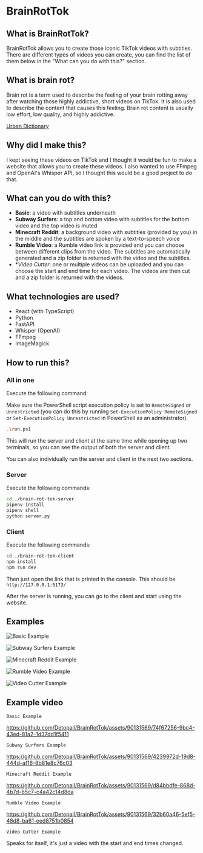 # BrainRotTok

## What is BrainRotTok?

BrainRotTok allows you to create those iconic TikTok videos with subtitles. There are different types of videos you can create, you can find the list of them below in the "What can you do with this?" section.

## What is brain rot?

Brain rot is a term used to describe the feeling of your brain rotting away after watching those highly addictive, short videos on TikTok. It is also used to describe the content that causes this feeling. Brain rot content is usually low effort, low quality, and highly addictive.

[Urban Dictionary](https://www.urbandictionary.com/define.php?term=Brainrot%20Content)

## Why did I make this?

I kept seeing these videos on TikTok and I thought it would be fun to make a website that allows you to create these videos. I also wanted to use FFmpeg and OpenAI's Whisper API, so I thought this would be a good project to do that.

## What can you do with this?

- **Basic**: a video with subtitles underneath
- **Subway Surfers**: a top and bottom video with subtitles for the bottom video and the top video is muted
- **Minecraft Reddit**: a background video with subtitles (provided by you) in the middle and the subtitles are spoken by a text-to-speech voice
- **Rumble Video**: a Rumble video link is provided and you can choose between different clips from the video. The subtitles are automatically generated and a zip folder is returned with the video and the subtitles.
- **Video Cutter*: one or multiple videos can be uploaded and you can choose the start and end time for each video. The videos are then cut and a zip folder is returned with the videos.

## What technologies are used?

- React (with TypeScript)
- Python
- FastAPI
- Whisper (OpenAI)
- FFmpeg
- ImageMagick

## How to run this?

### All in one

Execute the following command:

Make sure the PowerShell script execution policy is set to `RemoteSigned` or `Unrestricted` (you can do this by running `Set-ExecutionPolicy RemoteSigned` or `Set-ExecutionPolicy Unrestricted` in PowerShell as an administrator).

```bash
.\run.ps1
```

This will run the server and client at the same time while opening up two terminals, so you can see the output of both the server and client.

You can also individually run the server and client in the next two sections.

### Server

Execute the following commands:

```bash
cd ./brain-rot-tok-server
pipenv install
pipenv shell
python server.py
```

### Client

Execute the following commands:

```bash
cd ./brain-rot-tok-client
npm install
npm run dev
```

Then just open the link that is printed in the console. This should be `http://127.0.0.1:5173/`

After the server is running, you can go to the client and start using the website.

## Examples

![Basic Example](./readme-assets/basic-example.png)

![Subway Surfers Example](./readme-assets/subway-surfers-example.png)

![Minecraft Reddit Example](./readme-assets/minecraft-reddit-example.png)

![Rumble Video Example](./readme-assets/rumble-video-example.png)

![Video Cutter Example](./readme-assets/video-cutter-example.png)

## Example video

``Basic Example``

https://github.com/Detopall/BrainRotTok/assets/90131569/74f67256-9bc4-43ed-81a2-1d37dd1f5411

``Subway Surfers Example``

https://github.com/Detopall/BrainRotTok/assets/90131569/4239972d-19d8-444d-af16-8b81e8c76c03

``Minecraft Reddit Example``

https://github.com/Detopall/BrainRotTok/assets/90131569/d84bbdfe-868d-4b7d-b5c7-c4a42c14d8da

``Rumble Video Example``

https://github.com/Detopall/BrainRotTok/assets/90131569/32b60a46-5ef5-48d8-ba61-eed8751b0854

``Video Cutter Example``

Speaks for itself, it's just a video with the start and end times changed.
